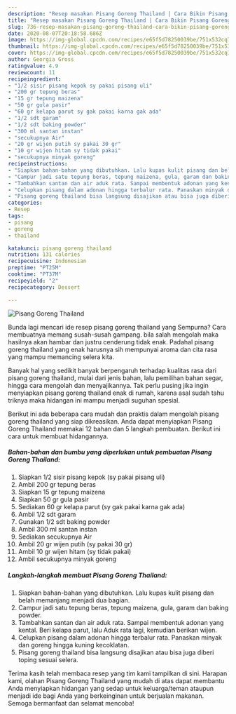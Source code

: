 ```yaml
---
description: "Resep masakan Pisang Goreng Thailand | Cara Bikin Pisang Goreng Thailand Yang Enak Dan Lezat"
title: "Resep masakan Pisang Goreng Thailand | Cara Bikin Pisang Goreng Thailand Yang Enak Dan Lezat"
slug: 736-resep-masakan-pisang-goreng-thailand-cara-bikin-pisang-goreng-thailand-yang-enak-dan-lezat
date: 2020-08-07T20:18:58.686Z
image: https://img-global.cpcdn.com/recipes/e65f5d78250039be/751x532cq70/pisang-goreng-thailand-foto-resep-utama.jpg
thumbnail: https://img-global.cpcdn.com/recipes/e65f5d78250039be/751x532cq70/pisang-goreng-thailand-foto-resep-utama.jpg
cover: https://img-global.cpcdn.com/recipes/e65f5d78250039be/751x532cq70/pisang-goreng-thailand-foto-resep-utama.jpg
author: Georgia Gross
ratingvalue: 4.9
reviewcount: 11
recipeingredient:
- "1/2 sisir pisang kepok sy pakai pisang uli"
- "200 gr tepung beras"
- "15 gr tepung maizena"
- "50 gr gula pasir"
- "60 gr kelapa parut sy gak pakai karna gak ada"
- "1/2 sdt garam"
- "1/2 sdt baking powder"
- "300 ml santan instan"
- "secukupnya Air"
- "20 gr wijen putih sy pakai 30 gr"
- "10 gr wijen hitam sy tidak pakai"
- "secukupnya minyak goreng"
recipeinstructions:
- "Siapkan bahan-bahan yang dibutuhkan. Lalu kupas kulit pisang dan belah memanjang menjadi dua bagian."
- "Campur jadi satu tepung beras, tepung maizena, gula, garam dan baking powder."
- "Tambahkan santan dan air aduk rata. Sampai membentuk adonan yang kental. Beri kelapa parut, lalu Aduk rata lagi, kemudian berikan wijen."
- "Celupkan pisang dalam adonan hingga terbalur rata. Panaskan minyak dan goreng hingga kuning kecoklatan."
- "Pisang goreng thailand bisa langsung disajikan atau bisa juga diberi toping sesuai selera."
categories:
- Resep
tags:
- pisang
- goreng
- thailand

katakunci: pisang goreng thailand 
nutrition: 131 calories
recipecuisine: Indonesian
preptime: "PT25M"
cooktime: "PT37M"
recipeyield: "2"
recipecategory: Dessert

---
```



![Pisang Goreng Thailand](https://img-global.cpcdn.com/recipes/e65f5d78250039be/751x532cq70/pisang-goreng-thailand-foto-resep-utama.jpg)

Bunda lagi mencari ide resep pisang goreng thailand yang Sempurna? Cara membuatnya memang susah-susah gampang. bila salah mengolah maka hasilnya akan hambar dan justru cenderung tidak enak. Padahal pisang goreng thailand yang enak harusnya sih mempunyai aroma dan cita rasa yang mampu memancing selera kita.

Banyak hal yang sedikit banyak berpengaruh terhadap kualitas rasa dari pisang goreng thailand, mulai dari jenis bahan, lalu pemilihan bahan segar, hingga cara mengolah dan menyajikannya. Tak perlu pusing jika ingin menyiapkan pisang goreng thailand enak di rumah, karena asal sudah tahu triknya maka hidangan ini mampu menjadi suguhan spesial.




Berikut ini ada beberapa cara mudah dan praktis dalam mengolah pisang goreng thailand yang siap dikreasikan. Anda dapat menyiapkan Pisang Goreng Thailand memakai 12 bahan dan 5 langkah pembuatan. Berikut ini cara untuk membuat hidangannya.

<!--inarticleads1-->

##### Bahan-bahan dan bumbu yang diperlukan untuk pembuatan Pisang Goreng Thailand:

1. Siapkan 1/2 sisir pisang kepok (sy pakai pisang uli)
1. Ambil 200 gr tepung beras
1. Siapkan 15 gr tepung maizena
1. Siapkan 50 gr gula pasir
1. Sediakan 60 gr kelapa parut (sy gak pakai karna gak ada)
1. Ambil 1/2 sdt garam
1. Gunakan 1/2 sdt baking powder
1. Ambil 300 ml santan instan
1. Sediakan secukupnya Air
1. Ambil 20 gr wijen putih (sy pakai 30 gr)
1. Ambil 10 gr wijen hitam (sy tidak pakai)
1. Ambil secukupnya minyak goreng




<!--inarticleads2-->

##### Langkah-langkah membuat Pisang Goreng Thailand:

1. Siapkan bahan-bahan yang dibutuhkan. Lalu kupas kulit pisang dan belah memanjang menjadi dua bagian.
1. Campur jadi satu tepung beras, tepung maizena, gula, garam dan baking powder.
1. Tambahkan santan dan air aduk rata. Sampai membentuk adonan yang kental. Beri kelapa parut, lalu Aduk rata lagi, kemudian berikan wijen.
1. Celupkan pisang dalam adonan hingga terbalur rata. Panaskan minyak dan goreng hingga kuning kecoklatan.
1. Pisang goreng thailand bisa langsung disajikan atau bisa juga diberi toping sesuai selera.




Terima kasih telah membaca resep yang tim kami tampilkan di sini. Harapan kami, olahan Pisang Goreng Thailand yang mudah di atas dapat membantu Anda menyiapkan hidangan yang sedap untuk keluarga/teman ataupun menjadi ide bagi Anda yang berkeinginan untuk berjualan makanan. Semoga bermanfaat dan selamat mencoba!
